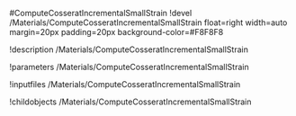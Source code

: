 <!-- MOOSE Object Documentation Stub: Remove this when content is added. -->
#ComputeCosseratIncrementalSmallStrain
!devel /Materials/ComputeCosseratIncrementalSmallStrain float=right width=auto margin=20px padding=20px background-color=#F8F8F8

!description /Materials/ComputeCosseratIncrementalSmallStrain

!parameters /Materials/ComputeCosseratIncrementalSmallStrain

!inputfiles /Materials/ComputeCosseratIncrementalSmallStrain

!childobjects /Materials/ComputeCosseratIncrementalSmallStrain
